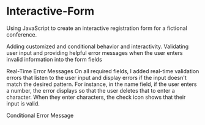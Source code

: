 # Interactive-Form
Using JavaScript to create an interactive registration form for a fictional conference.

Adding customized and conditional behavior and interactivity.
Validating user input and providing helpful error messages when the user enters invalid information into the form fields

Real-Time Error Messages
On all required fields, I added real-time validation errors that listen to the user input and display errors if the input doesn't match the desired pattern.
For instance, in the name field, if the user enters a number, the error displays so that the user deletes that to enter a character. When they enter characters, 
the check icon shows that their input is valid.

Conditional Error Message

